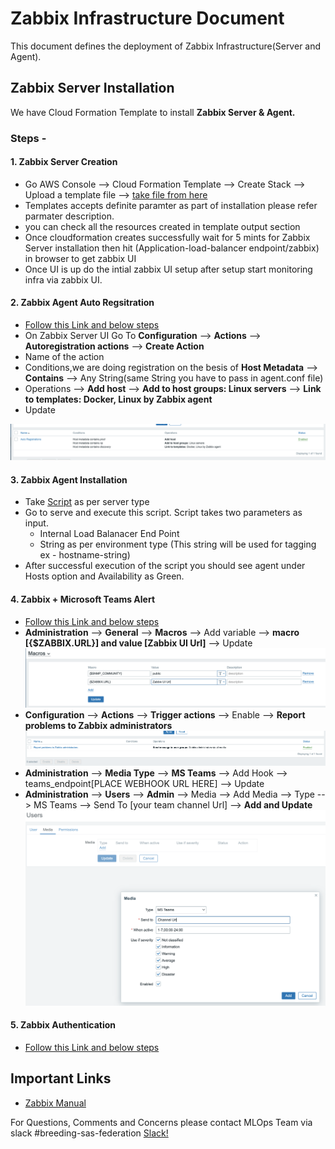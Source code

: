 # Zabbix Infrastructure Document

This document defines the deployment of Zabbix Infrastructure(Server and Agent).

## Zabbix Server Installation

We have Cloud Formation Template to install **Zabbix Server & Agent.**

### Steps -

#### 1. Zabbix Server Creation

* Go AWS Console --> Cloud Formation Template --> Create Stack --> Upload a template file --> [take file from here](https://github.platforms.engineering/cognitive-systems/mlops/blob/dev/cloudformation_scripts/zabbix-server/zaabix-server.json)
* Templates accepts definite paramter as part of installation please refer parmater description.
* you can check all the resources created in template output section
* Once cloudformation creates successfully wait for 5 mints for Zabbix Server installation then hit (Application-load-balancer endpoint/zabbix) in browser to get zabbix UI
* Once UI is up do the intial zabbix UI setup after setup start monitoring infra via zabbix UI.

#### 2. Zabbix Agent Auto Regsitration

* [Follow this Link and below steps](https://www.zabbix.com/documentation/current/manual/discovery/auto_registration)
* On Zabbix Server UI Go To **Configuration** --> **Actions** --> **Autoregistration actions** --> **Create Action**
* Name of the action
* Conditions,we are doing registration on the besis of **Host Metadata** --> **Contains** --> Any String(same String you have to pass in agent.conf file)
* Operations --> **Add host** --> **Add to host groups: Linux servers** --> **Link to templates: Docker, Linux by Zabbix agent**
* Update

![Agent Auto Registrations](https://github.com/Shubhamjain6197/zabbix-agent-auto-registration/blob/main/agent-auto-reg.png)

#### 3. Zabbix Agent Installation

* Take [Script](https://github.platforms.engineering/cognitive-systems/mlops/tree/dev/shell_scripts) as per server type
* Go to serve and execute this script. Script takes two parameters as input.
  * Internal Load Balanacer End Point
  * String as per environment type (This string will be used for tagging ex - hostname-string)
* After successful execution of the script you should see agent under Hosts option and Availability as Green.

#### 4. Zabbix + Microsoft Teams Alert

* [Follow this Link and below steps](https://www.zabbix.com/integrations/msteams)
* **Administration** --> **General** --> **Macros** --> Add variable --> **macro [{$ZABBIX.URL}] and value [Zabbix UI Url]** --> Update
![Macros](https://github.com/Shubhamjain6197/zabbix-agent-auto-registration/blob/main/custom-macros.png)
* **Configuration** --> **Actions** --> **Trigger actions** --> Enable --> **Report problems to Zabbix administrators**
![Enable Admin Alerting](https://github.com/Shubhamjain6197/zabbix-agent-auto-registration/blob/main/enable-admin-alerting.png)
* **Administration** --> **Media Type** --> **MS Teams** --> Add Hook --> teams_endpoint[PLACE WEBHOOK URL HERE] --> Update
* **Administration** --> **Users** --> **Admin** --> Media --> Add Media --> Type --> MS Teams --> Send To [your team channel Url] --> **Add and Update**
![Add Media](https://github.com/Shubhamjain6197/zabbix-agent-auto-registration/blob/main/custom-add-media.png)

#### 5. Zabbix Authentication

* [Follow this Link and below steps](https://www.zabbix.com/documentation/current/manual/web_interface/frontend_sections/administration/authentication)

## Important Links

* [Zabbix Manual](https://www.zabbix.com/documentation/current/manual)

For Questions, Comments and Concerns please contact MLOps Team via slack #breeding-sas-federation [Slack!](https://monslacko.slack.com/archives/C019KJ2KY0J)

